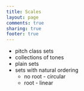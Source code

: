 ```yaml
---
title: Scales
layout: page
comments: true
sharing: true
footer: true
---
```


- pitch class sets
- collections of tones
- plain sets
- sets with natural ordering
	- no root - circular
	- root - linear
